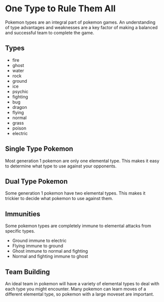 # One Type to Rule Them All

Pokemon types are an integral part of pokemon games. An understanding of type advantages and weaknesses are a key factor of making a balanced and successful team to complete the game.

## Types
- fire
- ghost
- water
- rock
- ground
- ice
- psychic
- fighting
- bug
- dragon
- flying
- normal
- grass
- poison
- electric

## Single Type Pokemon

Most generation 1 pokemon are only one elemental type. This makes it easy to determine what type to use against your opponents.

## Dual Type Pokemon

Some generation 1 pokemon have two elemental types. This makes it trickier to decide what pokemon to use against them.

## Immunities

Some pokemon types are completely immune to elemental attacks from specific types.
- Ground immune to electric
- Flying immune to ground
- Ghost immune to normal and fighting
- Normal and fighting immune to ghost

## Team Building

An ideal team in pokemon will have a variety of elemental types to deal with each type you might encounter. Many pokemon can learn moves of a different elemental type, so pokemon with a large moveset are important.
